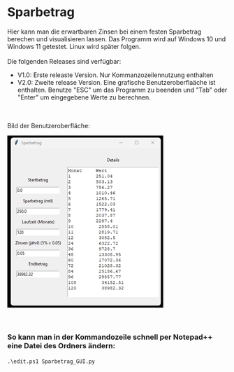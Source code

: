 # Sparbetrag
Hier kann man die erwartbaren Zinsen bei einem festen Sparbetrag berechen und visualisieren lassen.
Das Programm wird auf Windows 10 und Windows 11 getestet. Linux wird später folgen.<br>
<br>
Die folgenden Releases sind verfügbar:
- V1.0: Erste releaste Version. Nur Kommanzozeilennutzung enthalten
- V2.0: Zweite release Version. Eine grafische Benutzeroberflaäche ist enthalten. Benutze "ESC" um das Programm zu beenden und "Tab" oder "Enter" um eingegebene Werte zu berechnen.
<br>
<br>
Bild der Benutzeroberfläche:

![Bild der GUI](Foto_GUI.png)

<br>

### So kann man in der Kommandozeile schnell per Notepad++ eine Datei des Ordners ändern:
`.\edit.ps1 Sparbetrag_GUI.py`
